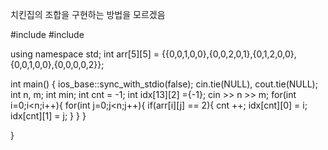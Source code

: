 치킨집의 조합을 구현하는 방법을 모르겠음

#include <iostream>
#include <string>

using namespace std;
int arr[5][5] = {{0,0,1,0,0},{0,0,2,0,1},{0,1,2,0,0},{0,0,1,0,0},{0,0,0,0,2}};


int main() {
  ios_base::sync_with_stdio(false);
  cin.tie(NULL), cout.tie(NULL);
  int n, m;
  int min;
  int cnt = -1;
  int idx[13][2] ={-1};
  cin >> n >> m;
  for(int i=0;i<n;i++){
    for(int j=0;j<n;j++){
      if(arr[i][j] == 2){
        cnt ++;
        idx[cnt][0] = i;
        idx[cnt][1] = j;
      }
    }
  }
  
  
}

